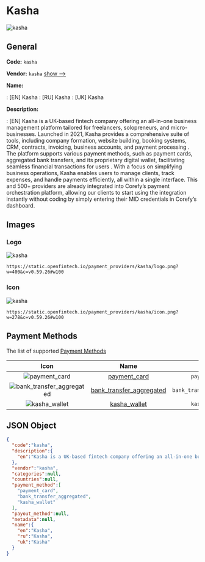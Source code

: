 
# Kasha 
![kasha](https://static.openfintech.io/payment_providers/kasha/logo.png?w=400&c=v0.59.26#w100)  

## General 
 
**Code:** `kasha` 
 
**Vendor:** `kasha` [show -->](/vendors/kasha/) 
 
**Name:** 
 
:	[EN] Kasha 
:	[RU] Kasha 
:	[UK] Kasha 
 
**Description:** 
 
: [EN] Kasha is a UK-based fintech company offering an all-in-one business management platform tailored for freelancers, solopreneurs, and micro-businesses. Launched in 2021, Kasha provides a comprehensive suite of tools, including company formation, website building, booking systems, CRM, contracts, invoicing, business accounts, and payment processing . The platform supports various payment methods, such as payment cards, aggregated bank transfers, and its proprietary digital wallet, facilitating seamless financial transactions for users . With a focus on simplifying business operations, Kasha enables users to manage clients, track expenses, and handle payments efficiently, all within a single interface. This and 500+ providers are already integrated into Corefy’s payment orchestration platform, allowing our clients to start using the integration instantly without coding by simply entering their MID credentials in Corefy’s dashboard. 
 

## Images 

### Logo 
 
![kasha](https://static.openfintech.io/payment_providers/kasha/logo.png?w=400&c=v0.59.26#w100)  

```
https://static.openfintech.io/payment_providers/kasha/logo.png?w=400&c=v0.59.26#w100
```  

### Icon 
 
![kasha](https://static.openfintech.io/payment_providers/kasha/icon.png?w=278&c=v0.59.26#w100)  

```
https://static.openfintech.io/payment_providers/kasha/icon.png?w=278&c=v0.59.26#w100
```  

## Payment Methods 
 
The list of supported [Payment Methods](/payment-methods/) 

|Icon|Name|Code| 
|:---:|:---:|:---:| 
|![payment_card](https://static.openfintech.io/payment_methods/payment_card/icon.svg?w=278&c=v0.59.26#w100) |[payment_card](/payment-methods/payment_card/)|`payment_card`| 
|![bank_transfer_aggregated](https://static.openfintech.io/payment_methods/bank_transfer_aggregated/icon.svg?w=278&c=v0.59.26#w100) |[bank_transfer_aggregated](/payment-methods/bank_transfer_aggregated/)|`bank_transfer_aggregated`| 
|![kasha_wallet](https://static.openfintech.io/payment_methods/kasha_wallet/icon.svg?w=278&c=v0.59.26#w100) |[kasha_wallet](/payment-methods/kasha_wallet/)|`kasha_wallet`| 
 

## JSON Object 

```json
{
  "code":"kasha",
  "description":{
    "en":"Kasha is a UK-based fintech company offering an all-in-one business management platform tailored for freelancers, solopreneurs, and micro-businesses. Launched in 2021, Kasha provides a comprehensive suite of tools, including company formation, website building, booking systems, CRM, contracts, invoicing, business accounts, and payment processing . The platform supports various payment methods, such as payment cards, aggregated bank transfers, and its proprietary digital wallet, facilitating seamless financial transactions for users . With a focus on simplifying business operations, Kasha enables users to manage clients, track expenses, and handle payments efficiently, all within a single interface. This and 500+ providers are already integrated into Corefy\u2019s payment orchestration platform, allowing our clients to start using the integration instantly without coding by simply entering their MID credentials in Corefy\u2019s dashboard."
  },
  "vendor":"kasha",
  "categories":null,
  "countries":null,
  "payment_method":[
    "payment_card",
    "bank_transfer_aggregated",
    "kasha_wallet"
  ],
  "payout_method":null,
  "metadata":null,
  "name":{
    "en":"Kasha",
    "ru":"Kasha",
    "uk":"Kasha"
  }
}
```  
